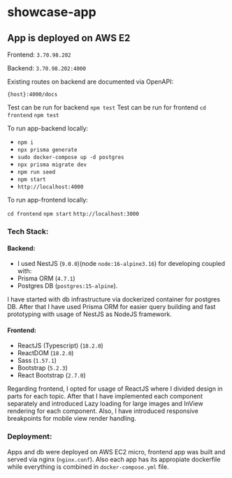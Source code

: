 # showcase-app

## App is deployed on AWS E2

Frontend:
`3.70.98.202`

Backend:
`3.70.98.202:4000`

Existing routes on backend are documented via OpenAPI:

`{host}:4000/docs`

Test can be run for backend
`npm test`
Test can be run for frontend
`cd frontend`
`npm test`

To run app-backend locally:

- `npm i`
- `npx prisma generate`
- `sudo docker-compose up -d postgres`
- `npx prisma migrate dev`
- `npm run seed`
- `npm start`
- `http://localhost:4000`

To run app-frontend locally:

`cd frontend`
`npm start`
`http://localhost:3000`

### Tech Stack:

#### Backend:

- I used NestJS (`9.0.0`)(node `node:16-alpine3.16`) for developing
  coupled with:
- Prisma ORM (`4.7.1`)
- Postgres DB (`postgres:15-alpine`).

I have started with db infrastructure via dockerized container for postgres DB. After that I have used Prisma ORM for easier query building and fast prototyping with usage of NestJS as NodeJS framework.

#### Frontend:

- ReactJS (Typescript) (`18.2.0`)
- ReactDOM (`18.2.0`)
- Sass (`1.57.1`)
- Bootstrap (`5.2.3`)
- React Bootstrap (`2.7.0`)

Regarding frontend, I opted for usage of ReactJS where I divided design in parts for each topic. After that I have implemented each component separately and introduced Lazy loading for large images and InView rendering for each component.
Also, I have introduced responsive breakpoints for mobile view render handling.

### Deployment:

Apps and db were deployed on AWS EC2 micro, frontend app was built and served via nginx (`nginx.conf`).
Also each app has its appropiate dockerfile while everything is combined in `docker-compose.yml` file.

